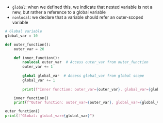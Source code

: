 - `global`: when we defined this, we indicate that nested variable is not a new, but rather a reference to a global variable
- `nonlocal`: we declare that a variable should refer an outer-scoped variable

```python
# Global variable
global_var = 10

def outer_function():
    outer_var = 20

    def inner_function():
        nonlocal outer_var  # Access outer_var from outer_function
        outer_var += 1
        
        global global_var  # Access global_var from global scope
        global_var += 1
        
        print(f"Inner function: outer_var={outer_var}, global_var={global_var}")

    inner_function()
    print(f"Outer function: outer_var={outer_var}, global_var={global_var}")

outer_function()
print(f"Global: global_var={global_var}")
```